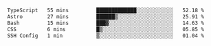 <!--START_SECTION:waka-->

```txt
TypeScript   55 mins         █████████████░░░░░░░░░░░░   52.18 %
Astro        27 mins         ██████▒░░░░░░░░░░░░░░░░░░   25.91 %
Bash         15 mins         ███▓░░░░░░░░░░░░░░░░░░░░░   14.63 %
CSS          6 mins          █▒░░░░░░░░░░░░░░░░░░░░░░░   05.85 %
SSH Config   1 min           ▒░░░░░░░░░░░░░░░░░░░░░░░░   01.04 %
```

<!--END_SECTION:waka-->
